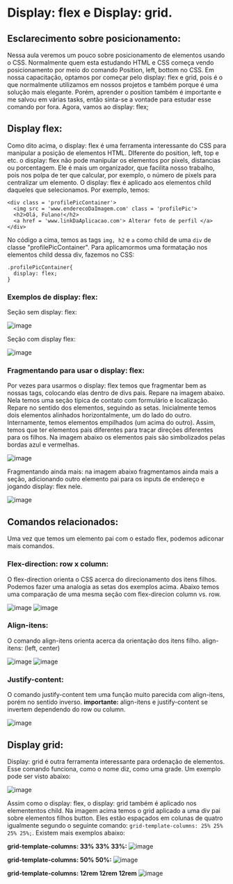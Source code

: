 # Display: flex e Display: grid.

## Esclarecimento sobre posicionamento:

Nessa aula veremos um pouco sobre posicionamento de elementos usando o CSS. Normalmente quem esta estudando HTML e CSS começa vendo posicionamento por meio do comando Position, left, bottom no CSS. Em nossa capacitação, optamos por começar pelo display: flex e grid, pois é o que normalmente utilizamos em nossos projetos e também porque é uma solução mais elegante. Porém, aprender o position também é importante e me salvou em várias tasks, então sinta-se a vontade para estudar esse comando por fora. Agora, vamos ao display: flex;

## Display flex:

Como dito acima, o display: flex é uma ferramenta interessante do CSS para manipular a posição de elementos HTML. DIferente do position, left, top e etc. o display: flex não pode manipular os elementos por pixels, distancias ou porcentagem. Ele é mais um organizador, que facilita nosso trabalho, pois nos polpa de ter que calcular, por exemplo, o número de pixels para centralizar um elemento. O display: flex é aplicado aos elementos child daqueles que selecionamos. Por exemplo, temos:
```
<div class = 'profilePicContainer'>
  <img src = 'www.enderecoDaImagem.com' class = 'profilePic'>
  <h2>Olá, Fulano!</h2>
  <a href = 'www.linkDaAplicacao.com'> Alterar foto de perfil </a>
</div>
```
No código a cima, temos as tags `img, h2` e `a` como child de uma `div` de classe "profilePicContainer". Para aplicamormos uma formatação nos elementos child dessa div, fazemos no CSS:
```
.profilePicContainer{
  display: flex;
}
```
### Exemplos de display: flex:
Seção sem display: flex:

![image](https://github.com/Johnvasc/GTi_Capacitacao/assets/39773960/8d0cff18-e8bd-4c44-9360-f46321e59379)

Seção com display flex:

![image](https://github.com/Johnvasc/GTi_Capacitacao/assets/39773960/9934e0a8-1e9e-4266-bb56-da8c2e4a3e82)

### Fragmentando para usar o display: flex:

Por vezes para usarmos o display: flex temos que fragmentar bem as nossas tags, colocando elas dentro de divs pais. Repare na imagem abaixo. Nela temos uma seção típica de contato com formulário e localização. Repare no sentido dos elementos, seguindo as setas. Inicialmente temos dois elementos alinhados horizontalmente, um do lado do outro. Internamente, temos elementos empilhados (um acima do outro). Assim, temos que ter elementos pais diferentes para traçar direções diferentes para os filhos. Na imagem abaixo os elementos pais são simbolizados pelas bordas azul e vermelhas.

![image](https://github.com/Johnvasc/GTi_Capacitacao/assets/39773960/c4d8dbcd-5203-4e88-875b-05bf47ddb6bf)

Fragmentando ainda mais: na imagem abaixo fragmentamos ainda mais a seção, adicionando outro elemento pai para os inputs de endereço e jogando display: flex nele.

![image](https://github.com/Johnvasc/GTi_Capacitacao/assets/39773960/b72dcf78-8715-4be3-99ef-c7109d211df2)

## Comandos relacionados:
Uma vez que temos um elemento pai com o estado flex, podemos adiconar mais comandos.

### Flex-direction: row x column:

O flex-direction orienta o CSS acerca do direcionamento dos itens filhos. Podemos fazer uma analogia as setas dos exemplos acima. Abaixo temos uma comparação de uma mesma seção com flex-direcion column vs. row.

![image](https://github.com/Johnvasc/GTi_Capacitacao/assets/39773960/bb1dccd5-b97d-466e-953f-04206271d3dc)
![image](https://github.com/Johnvasc/GTi_Capacitacao/assets/39773960/d929ccbf-cbd2-4731-aed4-bf74e2bc948c)

### Align-itens:

O comando align-itens orienta acerca da orientação dos itens filho. align-itens: (left, center)

![image](https://github.com/Johnvasc/GTi_Capacitacao/assets/39773960/590e8ecb-ce4c-4ffb-8d5d-5c6c3e25c4b0)
![image](https://github.com/Johnvasc/GTi_Capacitacao/assets/39773960/f624cfef-0612-41f2-b8d1-ebfa9e340453)

### Justify-content:

O comando justify-content tem uma função muito parecida com align-itens, porém no sentido inverso. **importante:** align-itens e justify-content se invertem dependendo do row ou column.

![image](https://github.com/Johnvasc/GTi_Capacitacao/assets/39773960/7b87bb40-3a53-4b23-aab5-e53e6a5a7a9e)

## Display grid:

Display: grid é outra ferramenta interessante para ordenação de elementos. Esse comando funciona, como o nome diz, como uma grade. Um exemplo pode ser visto abaixo:

![image](https://github.com/Johnvasc/GTi_Capacitacao/assets/39773960/36d8462b-f438-4841-97ac-47f946e8dde2)

Assim como o display: flex, o display: grid também é aplicado nos elemententos child. Na imagem acima temos o grid aplicado a uma div pai sobre elementos filhos button. Eles estão espaçados em colunas de quatro igualmente segundo o seguinte comando: `grid-template-columns: 25% 25% 25% 25%;`. Existem mais exemplos abaixo:

**grid-template-columns: 33% 33% 33%:**
![image](https://github.com/Johnvasc/GTi_Capacitacao/assets/39773960/bd98e4b4-33b3-41b0-95d7-3d0b3a330dc8)


**grid-template-columns: 50% 50%:**
![image](https://github.com/Johnvasc/GTi_Capacitacao/assets/39773960/374b0b3a-ad59-4622-9f44-55491c052bb8)

**grid-template-columns: 12rem 12rem 12rem**
![image](https://github.com/Johnvasc/GTi_Capacitacao/assets/39773960/9d9e7b7a-572a-49d7-869b-b3a15a783f6d)


